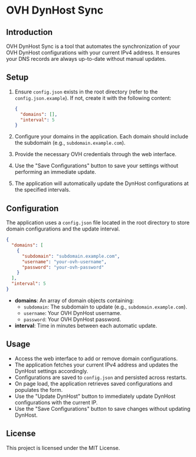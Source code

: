 # OVH DynHost Sync

## Introduction

OVH DynHost Sync is a tool that automates the synchronization of your OVH DynHost configurations with your current IPv4 address. It ensures your DNS records are always up-to-date without manual updates.

## Setup

1. Ensure `config.json` exists in the root directory (refer to the `config.json.example`). If not, create it with the following content:

    ```json
    {
      "domains": [],
      "interval": 5
    }
    ```

2. Configure your domains in the application. Each domain should include the subdomain (e.g., `subdomain.example.com`).
3. Provide the necessary OVH credentials through the web interface.
4. Use the "Save Configurations" button to save your settings without performing an immediate update.
5. The application will automatically update the DynHost configurations at the specified intervals.

## Configuration

The application uses a `config.json` file located in the root directory to store domain configurations and the update interval.

```json
{
  "domains": [
    {
      "subdomain": "subdomain.example.com",
      "username": "your-ovh-username",
      "password": "your-ovh-password"
    }
  ],
  "interval": 5
}
```

- **domains**: An array of domain objects containing:
  - `subdomain`: The subdomain to update (e.g., `subdomain.example.com`).
  - `username`: Your OVH DynHost username.
  - `password`: Your OVH DynHost password.
- **interval**: Time in minutes between each automatic update.

## Usage

- Access the web interface to add or remove domain configurations.
- The application fetches your current IPv4 address and updates the DynHost settings accordingly.
- Configurations are saved to `config.json` and persisted across restarts.
- On page load, the application retrieves saved configurations and populates the form.
- Use the "Update DynHost" button to immediately update DynHost configurations with the current IP.
- Use the "Save Configurations" button to save changes without updating DynHost.

## License

This project is licensed under the MIT License.
